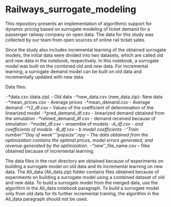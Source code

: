 # Railways_surrogate_modeling

This repository presents an implementation of algorithmic support for dynamic pricing based on surrogate modeling of ticket demand for a passenger railway company on open data. The data for this study was collected by our team from open sources of online rail ticket sales.

Since the study also includes incremental learning of the obtained surrogate models, the initial data were divided into two datasets, which are called old and new data in the notebook, respectively. In this notebook, a surrogate model was built on the combined old and new data. For incremental learning, a surrogate demand model can be built on old data and incrementally updated with new data.

Data files: 

⋅⋅*data.csv (data.zip) - Old data
⋅⋅*new_data.csv (new_data.zip)- New data
⋅⋅*mean_prices.csv - Average prices
⋅⋅*mean_demand.csv - Average demand
⋅⋅*r2_df.csv – Values of the coefficient of determination of the linearized model
⋅⋅*pred_demand_df.csv - linearized demand obtained from the simulation
⋅⋅*relined_demand_df.csv - demand received because of simulation
⋅⋅*model_df.csv - ensemble of models
⋅⋅*A_df.csv - and coefficients of models
⋅⋅*B_df.csv - b model coefficients
⋅⋅*“Train number”_”Day of week’’_’’popsize’’.npy – The data obtained from the optimization contains the optimal prices, model errors generated, and revenue generated by the optimization.
⋅⋅*‘’new’’_file_name.csv – files obtained because of incremental learning.

The data files in the root directory are obtained because of experiments on building a surrogate model on old data and its incremental learning on new data. The All_data (All_data.zip) folder contains files obtained because of experiments on building a surrogate model using a combined dataset of old and new data.
To build a surrogate model from the merged data, use the algorithm in the All_data notebook paragraph. To build a surrogate model only from old data for its further incremental training, the algorithm in the All_data paragraph should not be used.
